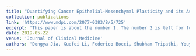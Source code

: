 ```yaml
---
title: "Quantifying Cancer Epithelial-Mesenchymal Plasticity and its Association with Stemness and Immune Response"
collection: publications
link: 'https://www.mdpi.com/2077-0383/8/5/725'
excerpt: 'This paper is about the number 1. The number 2 is left for future work.'
date: 2019-05-22
venue: 'Journal of Clinical Medicine'
authors: 'Dongya Jia, Xuefei Li, Federico Bocci, Shubham Tripathi, Youyuan Deng, Mohit Kumar Jolly, José N Onuchic, and Herbert Levine'
---
```

